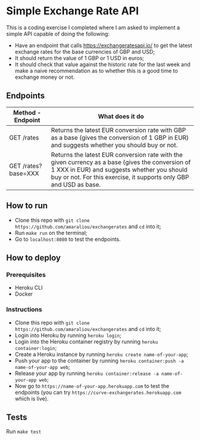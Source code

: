 # Simple Exchange Rate API

This is a coding exercise I completed where I am asked to implement a simple API capable of doing the following:

- Have an endpoint that calls ​https://exchangeratesapi.io/​ to get the latest exchange rates for the base currencies of GBP and USD;
- It should return the value of 1 GBP or 1 USD in euros;
- It should check that value against the historic rate for the last week and make a naive recommendation as to whether this is a good time to exchange money or not.

## Endpoints

Method - Endpoint | What does it do
------------------|----------------
GET /rates | Returns the latest EUR conversion rate with GBP as a base (gives the conversion of 1 GBP in EUR) and suggests whether you should buy or not.
GET /rates?base=XXX | Returns the latest EUR conversion rate with the given currency as a base (gives the conversion of 1 XXX in EUR) and suggests whether you should buy or not. For this exercise, it supports only GBP and USD as base.

## How to run

- Clone this repo with `git clone https://github.com/amaraliou/exchangerates` and `cd` into it;
- Run `make run` on the terminal;
- Go to `localhost:8080` to test the endpoints.

## How to deploy

### Prerequisites

- Heroku CLI
- Docker

### Instructions

- Clone this repo with `git clone https://github.com/amaraliou/exchangerates` and `cd` into it;
- Login into Heroku by running `heroku login`;
- Login into the Heroku container registry by running `heroku container:login`;
- Create a Heroku instance by running `heroku create name-of-your-app`;
- Push your app to the container by running `heroku container:push -a name-of-your-app web`;
- Release your app by running `heroku container:release -a name-of-your-app web`;
- Now go to `https://name-of-your-app.herokuapp.com` to test the endpoints (you can try `https://curve-exchangerates.herokuapp.com` which is live).

## Tests

Run `make test`